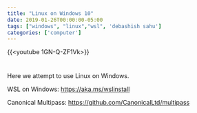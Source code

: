 ```yaml
---
title: "Linux on Windows 10"
date: 2019-01-26T00:00:00-05:00
tags: ["windows", "linux","wsl", 'debashish sahu']
categories: ['computer']
---
```


{{<youtube 1GN-Q-ZF1Vk>}}

#

Here we attempt to use Linux on Windows.

WSL on Windows: https://aka.ms/wslinstall

Canonical Multipass: https://github.com/CanonicalLtd/multipass